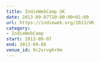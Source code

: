 ```yaml
---
title: IndieWebCamp UK
date: 2013-09-07T10:00:00+01:00
url: https://indieweb.org/2013/UK
category:
- IndieWebCamp
start: 2013-09-07
end: 2013-09-08
venue_id: 9c2xrvg6+9m
---
```


